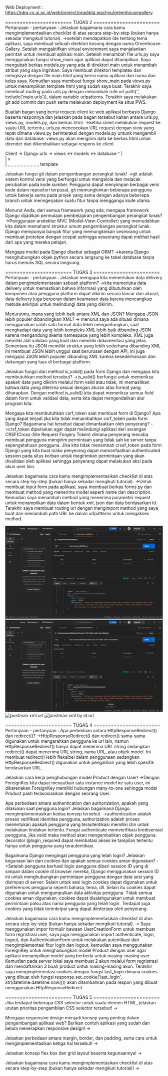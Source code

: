 Web Deployment : https://pbp.cs.ui.ac.id/web/project/pradipta.wachyu/greenhousegallery

======================= TUGAS 2 =======================
Pertanyaan - pertanyaan :
Jelaskan bagaimana cara kamu mengimplementasikan checklist di atas secara step-by-step (bukan hanya sekadar mengikuti tutorial).
->setelah mendapatkan ide tentang tema aplikasi, saya membuat sebuah direktori kosong dengan nama Greenhouse-Gallery. Setelah mengaktifkan
virtual environment saya menjalankan perintah untuk membuat aplikasi main. Setelah menambah file urls.py saya menggunakan fungsi show_main
agar aplikasi dapat ditampilkan. Saya mengubah berkas models.py yang ada di direktori main untuk menambah atribut yang saya inginkan.
Saya membuat direktori templates dan mengisiya dengan file main.html yang berisi nama aplikasi dan nama dan kelas saya. Kemudian saya membuat fungsi
show_main pada views.py untuk menampilkan template html yang sudah saya buat. Terakhir saya membuat routing pada urls.py dengan menambah rute url
path('', include('main.urls')), dalam variable urlpatterns. Terakhir saya melakukan git add commit dan push serta melakukan deployment ke situs PWS.

Buatlah bagan yang berisi request client ke web aplikasi berbasis Django beserta responnya dan jelaskan pada bagan tersebut kaitan antara urls.py, views.py, models.py, dan berkas html.
->ketika client melakukan request ke suatu URL tertentu, urls.py mencocokan URL request dengan view yang tepat dimana views.py 
berinteraksi dengan models.py untunk mengambil data dari database. views.py akan mengirim data ke berkas html untuk dirender dan dikembalikan
sebagai respons ke client

Client -> Django urls -> views <-> models <-> database
  ^                         |        
  |                         v             
  | _ _ _ _ _ _ _ _ _ _ template

Jelaskan fungsi git dalam pengembangan perangkat lunak!
->git adalah sistem kontrol versi yang berfungsi untuk mengelola dan melacak perubahan pada kode sumber. Pengguna dapat menyimpan berbagai
versi kode dalam repositori terpusat, git memungkinkan beberapa pengguna untuk bekerja sama pada projek yang sama dengan adanya beberapa branch
untuk menngerjakan suatu fitur tanpa menggangu kode utama.

Menurut Anda, dari semua framework yang ada, mengapa framework Django dijadikan permulaan pembelajaran pengembangan perangkat lunak?
->Penggunaan arsitektur MVC (Model-View-Controller) yang memudahkan kita dalam memahami struktur umum pengembangan perangkat lunak.
Django mempunyai banyak fitur yang memungkinkan seseorang untuk membuat prototipe dengan ccepat sehingga seseorang dapat melihat hasil dari
apa yang mereka pelajari.

Mengapa model pada Django disebut sebagai ORM?
->karena Django menghubungkan objek python secara langsung ke tabel database tanpa harus menulis SQL secara langsung.

======================= TUGAS 3 =======================
Pertanyaan - pertanyaan :
Jelaskan mengapa kita memerlukan data delivery dalam pengimplementasian sebuah platform?
->kita memerluka data delivery untuk memastikan bahwa informasi yang dibutuhkan oleh komponen atau pengguna platform dapat dikirim secara lancar
dan akurat, data delivery juga berperan dalam keamanan data karena mencangkup metode enkripsi untuk melindungi data yang dikirim.

Menurutmu, mana yang lebih baik antara XML dan JSON? Mengapa JSON lebih populer dibandingkan XML?
-> menurut saya ada situasi dimana menggunakan salah satu format data lebih menguntungkan, saat menghadapi data yang lebih kompleks XML lebih baik
dibanding JSON karena mengandung skema namespace yang lebih kompleks. XML juga memiliki alat validasi yang kuat dan memiliki dokumentasi yang jelas.
Sementara itu JSON memiliki struktur yang lebih sederhana dibanding XML ini membuat JSON lebih unggul saat berurusan dengan API, ini juga mengapa 
JSON lebih populer dibanding XML karena kesederhanaan dan dukungan yang luas di berbagai platform.

Jelaskan fungsi dari method is_valid() pada form Django dan mengapa kita membutuhkan method tersebut?
->is_valid() berfungsi untuk memeriksa apakah data yang dikirim melalui form valid atau tidak, ini memastikan bahwa data yang diterima sesuai dengan
aturan atau format yang diharapkan. Dengan method is_valid() kita dapat memeriksa semua field dalam form untuk validasi data, serta kita dapat 
mengendalikan alur program kita.

Mengapa kita membutuhkan csrf_token saat membuat form di Django? Apa yang dapat terjadi jika kita tidak menambahkan csrf_token pada form Django? Bagaimana hal tersebut dapat dimanfaatkan oleh penyerang?
->crsf_token diperlukan agar dapat melindungi aplikasi dari serangan CRSF(Cross-Site Request Forgery Token) dimana penyerang mecoba membuat
pengguna mengirim permintaan yang tidak sah ke server tanpa sepengetahuan pengguna. Jika kita tidak menambah crssf_token pada form Django yang kita buat maka penyerang dapat memanfaatkan authenticated session pada situs korban untuk megirimkan permintaan yang akan divalidasi oleh aplikasi sehingga penyerang dapat melakukan aksi pada akun user lain.

Jelaskan bagaimana cara kamu mengimplementasikan checklist di atas secara step-by-step (bukan hanya sekadar mengikuti tutorial).
->Untuk membuat input form pada aplikasi, saya membuat berkas forms.py dan membuat method yang menerima model seperti name dan description. Kemudian saya menambah method yang menerima parameter request untuk menampilkan data dalam bentuk xml, json dan data berdasarkan id. Terakhir saya membuat routing url dengan mengimport method yang saya buat dan menambah path URL ke dalam urlpatterns untuk mengakses method.

![postman json url](screenshot\postman_json.png)
![postman json by id url](screenshot\postman_json_id.png)
![postman xml url](screenshot\postman_xml.png")
![postman xml by id url](screenshot\postman_xml_id.png")

======================= TUGAS 4 =======================
Pertanyaan - pertanyaan :
Apa perbedaan antara HttpResponseRedirect() dan redirect()?
->HttpResponseRedirect() dan redirect() sama-sama digunakan untuk mengarahkan pengguna ke url lain, namun HttpResponseRedirect() hanya dapat menerima URL string sedangkan redirect() dapat menerima URL string, nama URL, atau objek model. Ini membuat redirect() lebih fleksibel dalam penggunaan sedangkan HttpResponseRedirect() digunakan untuk pengalihan yang lebih spesifik berdasarkan URL.

Jelaskan cara kerja penghubungan model Product dengan User!
->Dengan ForeignKey kita dapat menautkan satu instance model ke satu user, ini dikarenakan ForeignKey memiliki hubungan many-to-one sehingga model Product pasti terasosiasikan dengan seorang User. 

Apa perbedaan antara authentication dan authorization, apakah yang dilakukan saat pengguna login? Jelaskan bagaimana Django mengimplementasikan kedua konsep tersebut.
->authentication adalah proses verifikasi identitas pengguna, authorization adalah proses menentukan apakah pengguna yang terautentikasi memiliki izin untuk melakukan tindakan tertentu. Fungsi authenticate memverifikasi kredisensial pengguna, jika valid maka method akan mengembalikan objek pengguna. decorator @login_required dapat membatasi akses ke tampilan tertentu hanya untuk pengguna yang terautentikasi.

Bagaimana Django mengingat pengguna yang telah login? Jelaskan kegunaan lain dari cookies dan apakah semua cookies aman digunakan?
->Setelah pengguna berhasil login pengguna diberi session ID yang di simpan dalam cookie di browser mereka, Django menggunakan session ID ini untuk menghubungkan permintaan pengguna dengan data sesi yang disimpan di server. Selain untuk sesi login cookies dapat digunakan untuk preferences pengguna seperti bahasa, tema, dll. Selain itu cookies dapat digunakan untuk mengumpulkan data aktivitas pengguna. Tidak semua cookies aman digunakan, cookies dapat disalahgunakan untuk membuat permintaan palsu atas nama pengguna yang telah login. Terdapat juga cookies yang tidak terenkripsi yang dapat diintersep oleh penyerang. 

Jelaskan bagaimana cara kamu mengimplementasikan checklist di atas secara step-by-step (bukan hanya sekadar mengikuti tutorial).
-> Saya menggunakan impor formulir bawaan UserCreationForm untuk membuat form regristrasi user, saya juga menggunakan import authenticate, login, logout, dan AuthenticationForm untuk melakukan autentikasi dan mengimplementasi fitur login dan logout, kemudian saya menggunakan ForeignKey untuk menghubungkan model Product dengan user agar aplikasi menampilkan model yang berbeda untuk masing-masing user. Kemudian pada server lokal saya membuat 2 akun melalui form regristrasi dan mendaftarkan 3 buah product untuk masing-masing akun. Terakhir saya mengimplementasi cookies dengan fungsi last_login dimana cookies yang dibuat oleh fungsi response.set_cookie('last_login', str(datetime.datetime.now())) akan ditambahkan pada respon yang dibuat menggunakan HttpResponseRedirect. 

======================= TUGAS 5 =======================
Jika terdapat beberapa CSS selector untuk suatu elemen HTML, jelaskan urutan prioritas pengambilan CSS selector tersebut!
->

Mengapa responsive design menjadi konsep yang penting dalam pengembangan aplikasi web? Berikan contoh aplikasi yang sudah dan belum menerapkan responsive design!
->

 Jelaskan perbedaan antara margin, border, dan padding, serta cara untuk mengimplementasikan ketiga hal tersebut!
 ->

 Jelaskan konsep flex box dan grid layout beserta kegunaannya!
 ->

  Jelaskan bagaimana cara kamu mengimplementasikan checklist di atas secara step-by-step (bukan hanya sekadar mengikuti tutorial)!
  ->

  